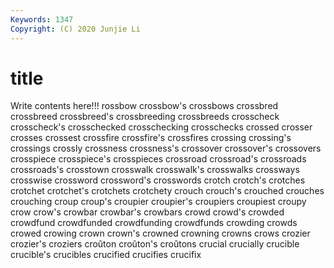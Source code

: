 ```yaml
---
Keywords: 1347
Copyright: (C) 2020 Junjie Li
---
```


# title

Write contents here!!!
rossbow 
crossbow's 
crossbows 
crossbred 
crossbreed 
crossbreed's 
crossbreeding 
crossbreeds
crosscheck 
crosscheck's 
crosschecked 
crosschecking 
crosschecks 
crossed 
crosser 
crosses 
crossest 
crossfire
crossfire's 
crossfires 
crossing 
crossing's 
crossings 
crossly 
crossness 
crossness's 
crossover 
crossover's
crossovers 
crosspiece 
crosspiece's 
crosspieces 
crossroad 
crossroad's 
crossroads 
crossroads's 
crosstown 
crosswalk
crosswalk's 
crosswalks 
crossways 
crosswise 
crossword 
crossword's 
crosswords 
crotch 
crotch's 
crotches
crotchet 
crotchet's 
crotchets 
crotchety 
crouch 
crouch's 
crouched 
crouches 
crouching 
croup
croup's 
croupier 
croupier's 
croupiers 
croupiest 
croupy 
crow 
crow's 
crowbar 
crowbar's
crowbars 
crowd 
crowd's 
crowded 
crowdfund 
crowdfunded 
crowdfunding 
crowdfunds 
crowding 
crowds
crowed 
crowing 
crown 
crown's 
crowned 
crowning 
crowns 
crows 
crozier 
crozier's
croziers 
croûton 
croûton's 
croûtons 
crucial 
crucially 
crucible 
crucible's 
crucibles 
crucified
crucifies 
crucifix 
